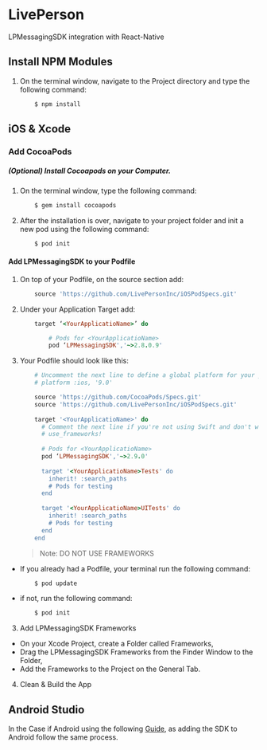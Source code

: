 # LivePerson
LPMessagingSDK integration with React-Native

## Install NPM Modules  ##

1. On the terminal window, navigate to the Project directory and type the following command:

    ```sh
        $ npm install
    ```

## iOS & Xcode ##

### Add CocoaPods ###

##### **(Optional) Install Cocoapods on your Computer.**

1. On the terminal window, type the following command:

    ```sh
        $ gem install cocoapods
    ```
    
2. After the installation is over, navigate to your project folder and init a new pod using the following command:

    ```sh
        $ pod init
    ```

#### Add LPMessagingSDK to your Podfile ####

1. On top of your Podfile, on the source section add:

    ```ruby
        source 'https://github.com/LivePersonInc/iOSPodSpecs.git'
    ```

2. Under your Application Target add:

    ```ruby
        target ‘<YourApplicatioName>’ do
    
     		# Pods for <YourApplicatioName>
      		pod ‘LPMessagingSDK','~>2.8.0.9'
  	```
  	
3. Your Podfile should look like this:

    ```ruby
        # Uncomment the next line to define a global platform for your project
        # platform :ios, '9.0'
    
        source 'https://github.com/CocoaPods/Specs.git'
        source 'https://github.com/LivePersonInc/iOSPodSpecs.git'
        
        target '<YourApplicatioName>' do
          # Comment the next line if you're not using Swift and don't want to use dynamic frameworks
          # use_frameworks!
          
          # Pods for <YourApplicatioName>
          pod ‘LPMessagingSDK','~>2.9.0'
          
          target '<YourApplicatioName>Tests' do
            inherit! :search_paths
            # Pods for testing
          end
          
          target '<YourApplicatioName>UITests' do
            inherit! :search_paths
            # Pods for testing
          end
        end
    ```
    
    > Note: DO NOT USE FRAMEWORKS
    
- If you already had a Podfile, your terminal run the following command:

    ```sh
        $ pod update
    ```
    
- if not, run the following command:

    ```sh
        $ pod init
    ```
    
3. Add LPMessagingSDK Frameworks
  - On your Xcode Project, create a Folder called Frameworks,
  - Drag the LPMessagingSDK Frameworks from the Finder Window to the Folder,
  - Add the Frameworks to the Project on the General Tab.

4. Clean & Build the App

## Android Studio ##

In the Case if Android using the following [Guide](https://developers.liveperson.com/android-implementation-guide.html), as adding the SDK to Android follow the same process.
